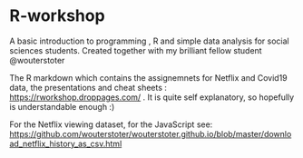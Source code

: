 # R-workshop
A basic introduction to programming , R and simple data analysis for social sciences students. Created together with my brilliant fellow student @wouterstoter

The R markdown which contains the assignemnets for Netflix and Covid19 data, the presentations and cheat sheets : https://rworkshop.droppages.com/ . It is quite self explanatory, so hopefully is understandable enough :)

For the Netflix viewing dataset, for the JavaScript see: https://github.com/wouterstoter/wouterstoter.github.io/blob/master/download_netflix_history_as_csv.html

